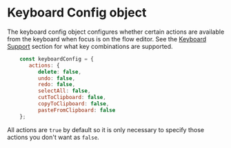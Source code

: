 # Keyboard Config object

The keyboard config object configures whether certain actions are available from the keyboard when focus is on the flow editor.
See the [Keyboard Support](03.05-keyboard-support.md) section for what key combinations are supported.

```js
    const keyboardConfig = {
       actions: {
          delete: false,
          undo: false,
          redo: false,
          selectAll: false,
          cutToClipboard: false,
          copyToClipboard: false,
          pasteFromClipboard: false
    };
```
All actions are `true` by default so it is only necessary to specify those actions you don't want as `false`.
